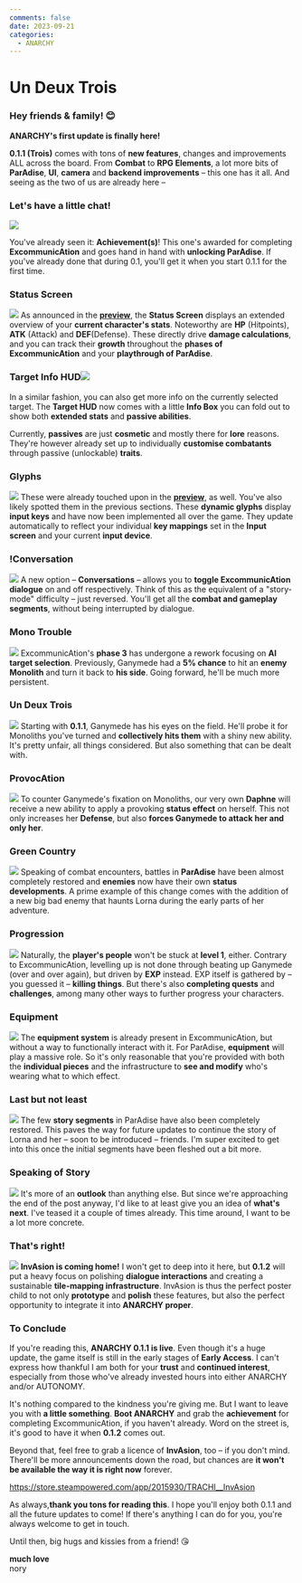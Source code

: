 ```yaml
---
comments: false
date: 2023-09-21
categories:
  - ANARCHY
---
```


# Un Deux Trois

### **Hey friends & family! 😊**

**ANARCHY's first update is finally here!**

**0.1.1 (Trois)** comes with tons of **new features**, changes and improvements ALL across the board. From **Combat** to **RPG Elements**, a lot more bits of **ParAdise**, **UI**, **camera** and **backend improvements** – this one has it all. And seeing as the two of us are already here –

### Let's have a little chat!
![](/assets/blog/images/steam/2023/bac95b183cb44f70f835a6f78b98cd918baebe28.png)

You've already seen it: **Achievement(s)**! This one's awarded for completing **ExcommunicAtion** and goes hand in hand with **unlocking ParAdise**. If you've already done that during 0.1, you'll get it when you start 0.1.1 for the first time.

### Status Screen
![](/assets/blog/images/steam/2023/4f5ed1327fd0805a154b07da990a9e7959fb09f1.png)
As announced in the **[preview](https://store.steampowered.com/news/app/2169000/view/3686813676048584147?l=english)**, the **Status Screen** displays an extended overview of your **current character's stats**. Noteworthy are **HP** (Hitpoints), **ATK** (Attack) and **DEF**(Defense). These directly drive **damage calculations**, and you can track their **growth** throughout the **phases of ExcommunicAtion** and your **playthrough of ParAdise**.

### Target Info HUD![](/assets/blog/images/steam/2023/dd5e72f47426910e89a8a0988a2b7fe9b1e6bae9.png)
In a similar fashion, you can also get more info on the currently selected target. The **Target HUD** now comes with a little **Info Box** you can fold out to show both **extended stats** and **passive abilities**. 

Currently, **passives** are just **cosmetic** and mostly there for **lore** reasons. They're however already set up to individually **customise combatants** through passive (unlockable) **traits**.

### Glyphs
![](/assets/blog/images/steam/2023/73bc875ce39e6fa3d59254e85dde1d4fe7e2ded7.png)
These were already touched upon in the **[preview](https://store.steampowered.com/news/app/2169000/view/3686813676048584147?l=english)**, as well. You've also likely spotted them in the previous sections. These **dynamic glyphs** display **input keys** and have now been implemented all over the game. They update automatically to reflect your individual **key mappings** set in the **Input screen** and your current **input device**.

### !Conversation
![](/assets/blog/images/steam/2023/8a20d232c456a0242a2f3967f9e00ad70287d98d.png)
A new option – **Conversations** – allows you to **toggle ExcommunicAtion dialogue** on and off respectively. Think of this as the equivalent of a "story-mode" difficulty – just reversed. You'll get all the **combat and gameplay segments**, without being interrupted by dialogue.

### Mono Trouble
![](/assets/blog/images/steam/2023/d52fdcc976559f80b8b3997b67c6ae6482aec8ad.png)
ExcommunicAtion's **phase 3** has undergone a rework focusing on **AI target selection**. Previously, Ganymede had a **5% chance** to hit an **enemy Monolith** and turn it back to **his side**. Going forward, he'll be much more persistent.

### Un Deux Trois
![](/assets/blog/images/steam/2023/5c83f54623f141b12fa16b3e1f4e4b5474ede140.png)
Starting with **0.1.1**, Ganymede has his eyes on the field. He'll probe it for Monoliths you've turned and **collectively hits them** with a shiny new ability. It's pretty unfair, all things considered. But also something that can be dealt with.

### ProvocAtion
![](/assets/blog/images/steam/2023/31cd7c1d0f776b61c8189828814cf9e5cbfd322f.png)
To counter Ganymede's fixation on Monoliths, our very own **Daphne** will receive a new ability to apply a provoking **status effect** on herself. This not only increases her **Defense**, but also **forces Ganymede to attack her and only her**.

### Green Country
![](/assets/blog/images/steam/2023/330bcd868576a580ccb0a259f524127a86920cae.png)
Speaking of combat encounters, battles in **ParAdise** have been almost completely restored and **enemies** now have their own **status developments**. A prime example of this change comes with the addition of a new big bad enemy that haunts Lorna during the early parts of her adventure.

### Progression
![](/assets/blog/images/steam/2023/192a704676d5e3abf1b0a05adffb4bf60b5289df.png)
Naturally, the **player's people** won't be stuck at **level 1**, either. Contrary to ExcommunicAtion, levelling up is not done through beating up Ganymede (over and over again), but driven by **EXP** instead. EXP itself is gathered by – you guessed it – **killing things**. But there's also **completing quests** and **challenges**, among many other ways to further progress your characters.

### Equipment
![](/assets/blog/images/steam/2023/987b24400f169d9e0d85c5ce2411aadb4294dbdf.png)
The **equipment system** is already present in ExcommunicAtion, but without a way to functionally interact with it. For ParAdise, **equipment** will play a massive role. So it's only reasonable that you're provided with both the **individual pieces** and the infrastructure to **see and modify** who's wearing what to which effect.

### Last but not least
![](/assets/blog/images/steam/2023/a1117fb7c97eb580f5e5aa8a95bcff07f88fd031.png)
The few **story segments** in ParAdise have also been completely restored. This paves the way for future updates to continue the story of Lorna and her – soon to be introduced – friends. I'm super excited to get into this once the initial segments have been fleshed out a bit more.

### Speaking of Story
![](/assets/blog/images/steam/2023/308c3f7fc17823adbb31b4e5c422767f787049db.png)
It's more of an **outlook** than anything else. But since we're approaching the end of the post anyway, I'd like to at least give you an idea of **what's next**. I've teased it a couple of times already. This time around, I want to be a lot more concrete.

### That's right!
![](/assets/blog/images/steam/2023/414c44cedc2f90ff8b935170eabf5cc6015eb3df.png)
**InvAsion is coming home!** I won't get to deep into it here, but **0.1.2** will put a heavy focus on polishing **dialogue interactions** and creating a sustainable **tile-mapping infrastructure**. InvAsion is thus the perfect poster child to not only **prototype** and **polish** these features, but also the perfect opportunity to integrate it into **ANARCHY proper**.

### To Conclude
If you're reading this, **ANARCHY 0.1.1 is live**. Even though it's a huge update, the game itself is still in the early stages of **Early Access**. I can't express how thankful I am both for your **trust** and **continued interest**, especially from those who've already invested hours into either ANARCHY and/or AUTONOMY. 

It's nothing compared to the kindness you're giving me. But I want to leave you with **a little something**. **Boot ANARCHY** and grab the **achievement** for completing ExcommunicAtion, if you haven't already. Word on the street is, it's good to have it when **0.1.2** comes out.

Beyond that, feel free to grab a licence of **InvAsion**, too – if you don't mind. There'll be more announcements down the road, but chances are **it won't be available the way it is right now** forever.

https://store.steampowered.com/app/2015930/TRACHI__InvAsion

As always,**thank you tons for reading this**. I hope you'll enjoy both 0.1.1 and all the future updates to come! If there's anything I can do for you, you're always welcome to get in touch.

Until then, big hugs and kissies from a friend! 😘

**much love**  
nory
